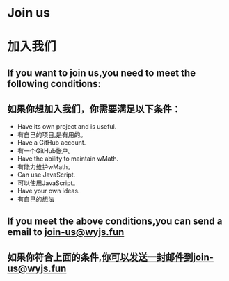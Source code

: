 # Join us
# 加入我们
## If you want to join us,you need to meet the following conditions:
## 如果你想加入我们，你需要满足以下条件：

- Have its own project and is useful.
- 有自己的项目,是有用的。
- Have a GitHub account.
- 有一个GitHub帐户。
- Have the ability to maintain wMath.
- 有能力维护wMath。
- Can use JavaScript.
- 可以使用JavaScript。
- Have your own ideas.
- 有自己的想法

## If you meet the above conditions,you can send a email to join-us@wyjs.fun
## 如果你符合上面的条件,你可以发送一封邮件到join-us@wyjs.fun
